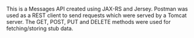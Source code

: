 This is a Messages API created using JAX-RS and Jersey. Postman was used as a REST client to send requests which were served by a Tomcat server. The GET, POST, PUT and DELETE methods were used for fetching/storing stub data.
